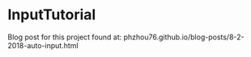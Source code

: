 # InputTutorial

Blog post for this project found at:
phzhou76.github.io/blog-posts/8-2-2018-auto-input.html
